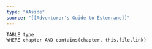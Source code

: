 ```yaml
---
type: "#Aside"
source: "[[Adventurer's Guide to Esterrane]]"
---
```

```dataview
TABLE type
WHERE chapter AND contains(chapter, this.file.link)
```
